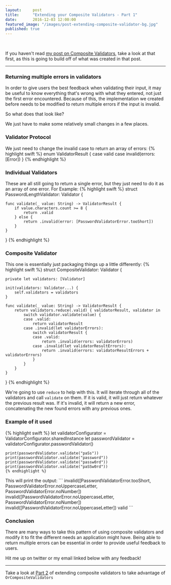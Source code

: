 ```yaml
---
layout:     post
title:      "Extending your Composite Validators - Part 1"
date:       2016-12-03 12:00:00
featured_image: "/images/post-extending-composite-validator-bg.jpg"
published: true
---
```


<p class="post-padding">&nbsp;</p>

If you haven't read [my post on Composite Validators](/2016/11/16/composite-validators/), take a look at that first, as this is going to build off of what was created in that post.

---

### Returning multiple errors in validators

In order to give users the best feedback when validating their input, it may be useful to know everything that's wrong with what they entered, not just the first error encountered. Because of this, the implementation we created before needs to be modified to return multiple errors if the input is invalid.

So what does that look like?

We just have to make some relatively small changes in a few places.

### Validator Protocol

We just need to change the invalid case to return an array of errors:
{% highlight swift %}
enum ValidatorResult {
    case valid
    case invalid(errors: [Error])
}
{% endhighlight %}

### Individual Validators

These are all still going to return a single error, but they just need to do it as an array of one error. For Example:
{% highlight swift %}
struct PasswordLengthValidator: Validator {

    func validate(_ value: String) -> ValidatorResult {
        if value.characters.count >= 8 {
            return .valid
        } else {
            return .invalid(error: [PasswordValidatorError.tooShort])
        }
    }
}
{% endhighlight %}

### Composite Validator

This one is essentially just packaging things up a little differently:
{% highlight swift %}
struct CompositeValidator: Validator {

    private let validators: [Validator]

    init(validators: Validator...) {
        self.validators = validators
    }

    func validate(_ value: String) -> ValidatorResult {
        return validators.reduce(.valid) { validatorResult, validator in
            switch validator.validate(value) {
            case .valid:
                return validatorResult
            case .invalid(let validatorErrors):
                switch validatorResult {
                case .valid:
                    return .invalid(errors: validatorErrors)
                case .invalid(let validatorResultErrors):
                    return .invalid(errors: validatorResultErrors + validatorErrors)
                }
            }
        }
    }
}
{% endhighlight %}

We're going to use `reduce` to help with this. It will iterate through all of the validators and call `validate` on them. If it is valid, it will just return whatever the previous result was. If it's invalid, it will return a new error, concatenating the new found errors with any previous ones.

### Example of it used

<p>
    {% highlight swift %}
    let validatorConfigurator = ValidatorConfigurator.sharedInstance
    let passwordValidator = validatorConfigurator.passwordValidator()

    print(passwordValidator.validate("paSs"))
    print(passwordValidator.validate("password"))
    print(passwordValidator.validate("passw0rd"))
    print(passwordValidator.validate("paSSw0rd"))
    {% endhighlight %}
</p>
This will print the output:
```
invalid([PasswordValidatorError.tooShort, PasswordValidatorError.noUppercaseLetter, PasswordValidatorError.noNumber])
invalid([PasswordValidatorError.noUppercaseLetter, PasswordValidatorError.noNumber])
invalid([PasswordValidatorError.noUppercaseLetter])
valid
```

### Conclusion

There are many ways to take this pattern of using composite validators and modify it to fit the different needs an application might have. Being able to return multiple errors can be essential in order to provide useful feedback to users.

Hit me up on twitter or my email linked below with any feedback!

---

Take a look at [Part 2](/2016/12/12/composite-validators-extended-part-2) of extending composite validators to take advantage of `OrCompositeValidators`

